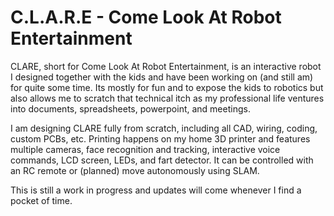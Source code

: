 # C.L.A.R.E - Come Look At Robot Entertainment

CLARE, short for Come Look At Robot Entertainment, is an interactive robot I designed together with the kids and have been working on (and still am) for quite some time. Its mostly for fun and to expose the kids to robotics but also allows me to scratch that technical itch as my professional life ventures into documents, spreadsheets, powerpoint, and meetings.

I am designing CLARE fully from scratch, including all CAD, wiring, coding, custom PCBs, etc. Printing happens on my home 3D printer and features multiple cameras, face recognition and tracking, interactive voice commands, LCD screen, LEDs, and fart detector. It can be controlled with an RC remote or (planned) move autonomously using SLAM.

This is still a work in progress and updates will come whenever I find a pocket of time.